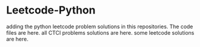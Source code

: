 # Leetcode-Python
adding the python leetcode problem solutions in this repositories. 
The code files are here.
all CTCI problems solutions are here.
some leetcode solutions are here.








































































































































































































































































































































































































































































































































































































































































































































































































































































































































